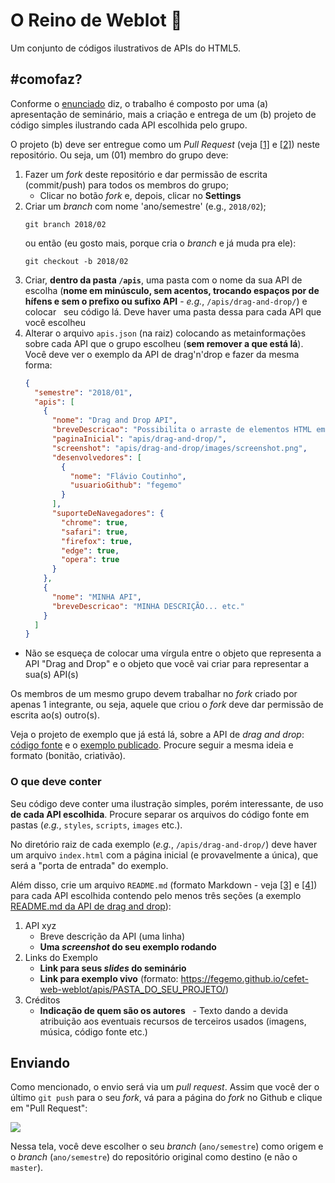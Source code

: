 # O Reino de Weblot :crown:

Um conjunto de códigos ilustrativos de APIs do HTML5.

## #comofaz?

Conforme o [enunciado][enunciado] diz, o trabalho é composto por uma (a) apresentação
de seminário, mais a criação e entrega de um (b) projeto de código simples ilustrando
cada API escolhida pelo grupo.

O projeto (b) deve ser entregue como um _Pull Request_ (veja [[1]][using-pull-requests] e
[[2]][creating-pull-requests]) neste repositório. Ou seja, um (01) membro do grupo deve:

1. Fazer um _fork_ deste repositório e dar permissão de escrita (commit/push) para todos os membros do grupo;
   - Clicar no botão _fork_ e, depois, clicar no **Settings**
1. Criar um _branch_ com nome 'ano/semestre' (e.g., `2018/02`);
   ```
   git branch 2018/02
   ```
   ou então (eu gosto mais, porque cria o _branch_ e já muda pra ele):
   ```
   git checkout -b 2018/02
   ```
1. Criar, **dentro da pasta `/apis`**, uma pasta com o nome da sua API de escolha (**nome em minúsculo,
   sem acentos, trocando espaços por de hífens e sem o prefixo ou sufixo API** - _e.g._, `/apis/drag-and-drop/`) e colocar
   seu código lá. Deve haver uma pasta dessa para cada API que você escolheu
1. Alterar o arquivo `apis.json` (na raiz) colocando as metainformações sobre cada API
   que o grupo escolheu (**sem remover a que está lá**). Você deve ver o exemplo
   da API de drag'n'drop e fazer da mesma forma:
   ```json
   {
     "semestre": "2018/01",
     "apis": [
       {
         "nome": "Drag and Drop API",
         "breveDescricao": "Possibilita o arraste de elementos HTML em cima de outros",
         "paginaInicial": "apis/drag-and-drop/",
         "screenshot": "apis/drag-and-drop/images/screenshot.png",
         "desenvolvedores": [
           {
             "nome": "Flávio Coutinho",
             "usuarioGithub": "fegemo"
           }
         ],
         "suporteDeNavegadores": {
           "chrome": true,
           "safari": true,
           "firefox": true,
           "edge": true,
           "opera": true
         }
       },
       {
         "nome": "MINHA API",
         "breveDescricao": "MINHA DESCRIÇÃO... etc."
       }
     ]
   }
   ```
  - Não se esqueça de colocar uma vírgula entre o objeto que representa a API
    "Drag and Drop" e o objeto que você vai criar para representar a sua(s)
    API(s)

Os membros de um mesmo grupo devem trabalhar no _fork_ criado por apenas 1 integrante, ou
seja, aquele que criou o _fork_ deve dar permissão de escrita ao(s) outro(s).

Veja o projeto de exemplo que já está lá, sobre a API de _drag and drop_:
[código fonte][drag-and-drop-code] e o [exemplo publicado][drag-and-drop-live]. Procure
seguir a mesma ideia e formato (bonitão, criativão).

### O que deve conter

Seu código deve conter uma ilustração simples, porém interessante, de uso **de cada API
escolhida**. Procure separar os arquivos do código fonte em pastas
(_e.g._, `styles`, `scripts`, `images` etc.).

No diretório raiz de cada exemplo (_e.g._, `/apis/drag-and-drop/`) deve haver um arquivo
`index.html` com a página inicial (e provavelmente a única), que será a "porta de entrada"
do exemplo.

Além disso, crie um arquivo `README.md` (formato Markdown - veja [[3]][markdown] e
[[4]][markdown-tutorial]) para cada API escolhida contendo pelo menos três seções (a exemplo
[README.md da API de drag and drop][drag-and-drop-readme]):

1. API xyz
   - Breve descrição da API (uma linha)
   - **Uma _screenshot_ do seu exemplo rodando**
1. Links do Exemplo
   - **Link para seus _slides_ do seminário**
   - **Link para exemplo vivo** (formato: https://fegemo.github.io/cefet-web-weblot/apis/PASTA_DO_SEU_PROJETO/)
1. Créditos
   - **Indicação de quem são os autores**
   - Texto dando a devida atribuição aos eventuais recursos de terceiros usados (imagens, música, código fonte etc.)

## Enviando

Como mencionado, o envio será via um _pull request_. Assim que você der o último `git push` para o seu _fork_,
vá para a página do _fork_ no Github e clique em "Pull Request":

![](https://i.imgur.com/Wb4k4Fb.png)

Nessa tela, você deve escolher o seu _branch_ (`ano/semestre`) como origem e o _branch_ (`ano/semestre`) do repositório original como destino (e não o `master`).


[enunciado]: https://github.com/fegemo/cefet-web/blob/master/assignments/seminar-html5/README.md#seminário---apis-do-html5
[using-pull-requests]: https://help.github.com/articles/using-pull-requests/
[creating-pull-requests]: https://help.github.com/articles/creating-a-pull-request/
[markdown]: https://daringfireball.net/projects/markdown/
[markdown-tutorial]: https://guides.github.com/features/mastering-markdown/
[drag-and-drop-code]: https://github.com/fegemo/cefet-web-weblot/tree/master/apis/drag-and-drop/
[drag-and-drop-live]: https://fegemo.github.io/cefet-web-weblot/apis/drag-and-drop/
[drag-and-drop-readme]: https://github.com/fegemo/cefet-web-weblot/blob/master/apis/drag-and-drop/README.md
